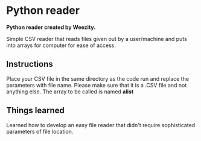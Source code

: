 # Python reader #
**Python reader created by Weezity.**

Simple CSV reader that reads files given out by a user/machine and puts into arrays for computer for ease of access. 

##  Instructions ##

Place your CSV file in the same directory as the code run and replace the parameters with file name. Please make sure that it is a .CSV file and not anything else. The array to be called is named **alist**

## Things learned ##

Learned how to develop an easy file reader that didn't require sophisticated parameters of file location.
